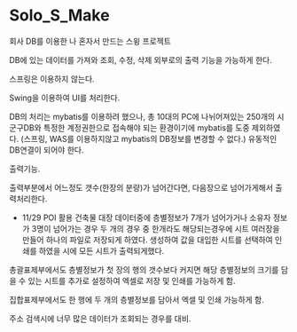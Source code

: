 # Solo_S_Make
 회사 DB를 이용한 나 혼자서 만드는 스윙 프로젝트
 
 DB에 있는 데이터를 가져와 조회, 수정, 삭제 외부로의 출력 기능을 가능하게 한다.
 
 스프링은 이용하지 않는다.
 
 Swing을 이용하여 UI를 처리한다.
 
 DB의 처리는
 mybatis를 이용하려 했으나, 
 총 10대의 PC에 나뉘어져있는 250개의 시군구DB와 특정한 계정권한으로 접속해야 되는 환경이기에
 mybatis를 도중 제외하였다.
 (스프링, WAS를 이용하지않고 mybatis의 DB정보를 변경할 수 없다.)
 유동적인 DB연결이 되어야 한다.
 
 출력기능.
 
 출력부분에서 어느정도 갯수(한장의 분량)가 넘어간다면, 다음장으로 넘어가게해서 출력처리한다.
 - 11/29
 POI 활용
 건축물 대장 데이터중에 층별정보가 7개가 넘어가거나 소유자 정보가 3명이 넘어가는 경우 
 두 개의 경우 중 한개라도 해당되는경우에 시트 여러장을 만들어 하나의 파일로 저장되게 하였다.
 생성하여 값을 대입한 시트를 선택하여 인쇄를 하였을 시에 모든 시트가 출력되게했다.
 
 총괄표제부에서도 층별정보가 첫 장의 행의 갯수보다 커지면 해당 층별정보의 크기를 담을 수 있는
 시트를 추가로 설정하여 엑셀로 저장 및 인쇄를 가능하게 함.
 
 집합표제부에서도 한 행에 두 개의 층별정보를 담아서 엑셀 및 인쇄 가능하게 함.
 
 주소 검색시에 너무 많은 데이터가 조회되는 경우를 대비.
